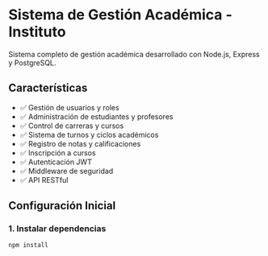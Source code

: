 # Sistema de Gestión Académica - Instituto

Sistema completo de gestión académica desarrollado con Node.js, Express y PostgreSQL.

## Características

- ✅ Gestión de usuarios y roles
- ✅ Administración de estudiantes y profesores
- ✅ Control de carreras y cursos
- ✅ Sistema de turnos y ciclos académicos
- ✅ Registro de notas y calificaciones
- ✅ Inscripción a cursos
- ✅ Autenticación JWT
- ✅ Middleware de seguridad
- ✅ API RESTful

## Configuración Inicial

### 1. Instalar dependencias
```bash
npm install